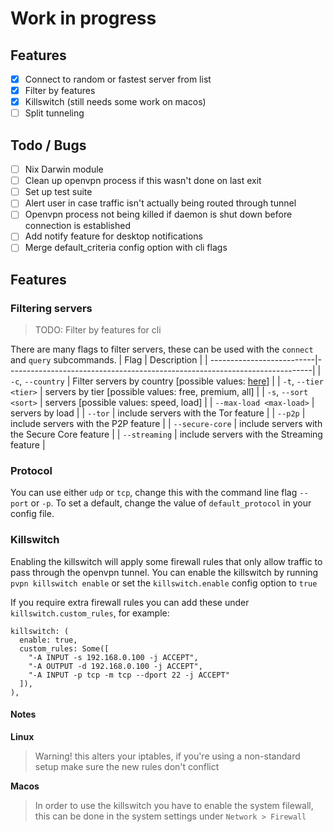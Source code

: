 # Work in progress

## Features

- [x] Connect to random or fastest server from list
- [x] Filter by features
- [x] Killswitch (still needs some work on macos)
- [ ] Split tunneling

## Todo / Bugs

- [ ] Nix Darwin module
- [ ] Clean up openvpn process if this wasn't done on last exit
- [ ] Set up test suite
- [ ] Alert user in case traffic isn't actually being routed through tunnel
- [ ] Openvpn process not being killed if daemon is shut down before connection is established
- [ ] Add notify feature for desktop notifications
- [ ] Merge default_criteria config option with cli flags

## Features

### Filtering servers

> TODO: Filter by features for cli

There are many flags to filter servers, these can be used with the `connect` and `query` subcommands.
| Flag | Description |
| --------------------------|----------------------------------------------------------------------------|
| `-c`, `--country` | Filter servers by country [possible values: [here](src/api/types.rs#L136)] |
| `-t`, `--tier <tier>` | servers by tier [possible values: free, premium, all] |
| `-s`, `--sort <sort>` | servers [possible values: speed, load] |
| `--max-load <max-load>` | servers by load |
| `--tor` | include servers with the Tor feature |
| `--p2p` | include servers with the P2P feature |
| `--secure-core` | include servers with the Secure Core feature |
| `--streaming` | include servers with the Streaming feature |

### Protocol

You can use either `udp` or `tcp`, change this with the command line flag `--port` or `-p`.
To set a default, change the value of `default_protocol` in your config file.

### Killswitch

Enabling the killswitch will apply some firewall rules that only allow traffic to pass through the openvpn tunnel.
You can enable the killswitch by running `pvpn killswitch enable` or set the `killswitch.enable` config option to `true`

If you require extra firewall rules you can add these under `killswitch.custom_rules`, for example:

```ron
killswitch: (
  enable: true,
  custom_rules: Some([
    "-A INPUT -s 192.168.0.100 -j ACCEPT",
    "-A OUTPUT -d 192.168.0.100 -j ACCEPT",
    "-A INPUT -p tcp -m tcp --dport 22 -j ACCEPT"
  ]),
),
```

#### Notes

**Linux**

> Warning! this alters your iptables, if you're using a non-standard setup make sure the new rules don't conflict

**Macos**

> In order to use the killswitch you have to enable the system filewall, this can be done in the system settings under `Network > Firewall`
